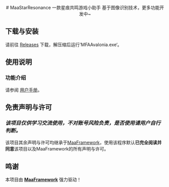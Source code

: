 <!-- markdownlint-disable MD033 MD041 -->

<div align="center">
# MaaStarResonance
一款星痕共鸣游戏小助手
基于图像识别技术，更多功能开发中~
</div>

## 下载与安装

请前往 [Releases](https://github.com/TScci/MaaStarResonance/releases) 下载，解压缩后运行’MFAAvalonia.exe‘。

## 使用说明

### 功能介绍

请参阅 [用户手册](https://github.com/TScci/MaaStarResonance/tree/main/docs/zh_cn)。

## 免责声明与许可

### *该项目仅供学习交流使用，不对账号风险负责，是否使用请用户自行判断。*

该项目其余声明与许可均继承于[MaaFramework](https://github.com/MaaXYZ/MaaFramework)，使用该程序默认**已完全阅读并同意**该项目以及MaaFramework的所有声明与许可。

## 鸣谢

本项目由 **[MaaFramework](https://github.com/MaaXYZ/MaaFramework)** 强力驱动！
